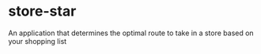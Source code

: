 # store-star
An application that determines the optimal route to take in a store based on your shopping list
